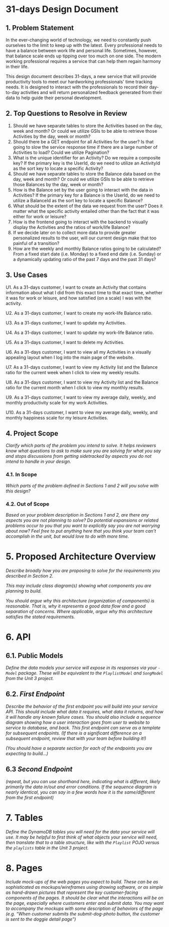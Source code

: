 # 31-days Design Document

## 1. Problem Statement

In the ever-changing world of technology, we need to constantly push ourselves to the limit to keep up with
the latest. Every professional needs to have a balance between work life and personal life. Sometimes, however,
that balance scale ends up tipping over too much on one side. The modern working professional requires
a service that can help them regain harmony in their life.

This design document describes 31-days, a new service that will provide productivity tools to meet our hardworking
professionals' time tracking needs. It is designed to interact with the professionals to record their day-to-day
activities and will return personalized feedback generated from their data to help guide their personal development.



## 2. Top Questions to Resolve in Review

1. Should we have separate tables to store the Activities based on the day, week and month? Or could we utilize GSIs to be able to retrieve those Activities by the day, week or month? 
2. Should there be a GET endpoint for all Activities for the user? Is that going to slow the service response time if there are a large number of Activities to load? Could we utilize Pagination?
3. What is the unique identifier for an Activity? Do we require a composite key? If the primary key is the UserId, do we need to utilize an ActivityId as the sort key to locate a specific Activity?
4. Should we have separate tables to store the Balance data based on the day, week and month? Or could we utilize GSIs to be able to retrieve those Balances by the day, week or month?
5. How is the Balance set by the user going to interact with the data in Activities? If the primary key for a Balance is the UserId, do we need to utilize a BalanceId as the sort key to locate a specific Balance?
6. What should be the extent of the data we request from the user? Does it matter what the specific activity entailed other than the fact that it was either for work or leisure?
7. How is the frontend going to interact with the backend to visually display the Activities and the ratios of work/life Balance?
8. If we decide later on to collect more data to provide greater personalized results to the user, will our current design make that too painful of a transition?
9. How are the weekly and monthly Balance ratios going to be calculated? From a fixed start date (i.e. Monday) to a fixed end date (i.e. Sunday) or a dynamically updating ratio of the past 7 days and the past 31 days?


## 3. Use Cases

U1. As a 31-days customer, I want to create an Activity that contains information about what I did from this exact time to that exact time, whether it was for work or leisure, and how satisfied (on a scale) I was with the activity.

U2. As a 31-days customer, I want to create my work-life Balance ratio.

U3. As a 31-days customer, I want to update my Activities.

U4. As a 31-days customer, I want to update my work-life Balance ratio.

U5. As a 31-days customer, I want to delete my Activities.

U6. As a 31-days customer, I want to view all my Activities in a visually appealing layout when I log into the main page of the website.

U7. As a 31-days customer, I want to view my Activity list and the Balance ratio for the current week when I click to view my weekly results.

U8. As a 31-days customer, I want to view my Activity list and the Balance ratio for the current month when I click to view my monthly results.

U9. As a 31-days customer, I want to view my average daily, weekly, and monthly productivity scale for my work Activities.

U10. As a 31-days customer, I want to view my average daily, weekly, and monthly happiness scale for my leisure Activities.

## 4. Project Scope

*Clarify which parts of the problem you intend to solve. It helps reviewers know
what questions to ask to make sure you are solving for what you say and stops
discussions from getting sidetracked by aspects you do not intend to handle in
your design.*

### 4.1. In Scope

*Which parts of the problem defined in Sections 1 and 2 will you solve with this
design?*

### 4.2. Out of Scope

*Based on your problem description in Sections 1 and 2, are there any aspects
you are not planning to solve? Do potential expansions or related problems occur
to you that you want to explicitly say you are not worrying about now? Feel free
to put anything here that you think your team can't accomplish in the unit, but
would love to do with more time.*

# 5. Proposed Architecture Overview

*Describe broadly how you are proposing to solve for the requirements you
described in Section 2.*

*This may include class diagram(s) showing what components you are planning to
build.*

*You should argue why this architecture (organization of components) is
reasonable. That is, why it represents a good data flow and a good separation of
concerns. Where applicable, argue why this architecture satisfies the stated
requirements.*

# 6. API

## 6.1. Public Models

*Define the data models your service will expose in its responses via your
*`-Model`* package. These will be equivalent to the *`PlaylistModel`* and
*`SongModel`* from the Unit 3 project.*

## 6.2. *First Endpoint*

*Describe the behavior of the first endpoint you will build into your service
API. This should include what data it requires, what data it returns, and how it
will handle any known failure cases. You should also include a sequence diagram
showing how a user interaction goes from user to website to service to database,
and back. This first endpoint can serve as a template for subsequent endpoints.
(If there is a significant difference on a subsequent endpoint, review that with
your team before building it!)*

*(You should have a separate section for each of the endpoints you are expecting
to build...)*

## 6.3 *Second Endpoint*

*(repeat, but you can use shorthand here, indicating what is different, likely
primarily the data in/out and error conditions. If the sequence diagram is
nearly identical, you can say in a few words how it is the same/different from
the first endpoint)*

# 7. Tables

*Define the DynamoDB tables you will need for the data your service will use. It
may be helpful to first think of what objects your service will need, then
translate that to a table structure, like with the *`Playlist` POJO* versus the
`playlists` table in the Unit 3 project.*

# 8. Pages

*Include mock-ups of the web pages you expect to build. These can be as
sophisticated as mockups/wireframes using drawing software, or as simple as
hand-drawn pictures that represent the key customer-facing components of the
pages. It should be clear what the interactions will be on the page, especially
where customers enter and submit data. You may want to accompany the mockups
with some description of behaviors of the page (e.g. “When customer submits the
submit-dog-photo button, the customer is sent to the doggie detail page”)*
